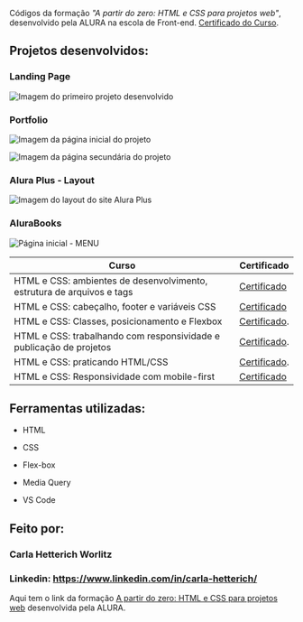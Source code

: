 Códigos da formação *"A partir do zero: HTML e CSS para projetos web"*,  desenvolvido pela ALURA na escola de Front-end. 
[Certificado do Curso](https://cursos.alura.com.br/degree/certificate/f4af562a-1833-4576-8528-d0e967be4157).

<h2> Projetos desenvolvidos: </h2>

<h3>Landing Page</h3>

![Imagem do primeiro projeto desenvolvido](https://github.com/cahetterich/ALURA_HTML-CSS/assets/148469247/330fcb69-1ca5-4076-93d6-e7aa65a5e3f5)

<h3>Portfolio</h3>

![Imagem da página inicial do projeto](https://github.com/cahetterich/ALURA_HTML-CSS/assets/148469247/55936404-ed9d-4f90-aa80-744ffbd105e3)

![Imagem da página secundária do projeto](https://github.com/cahetterich/ALURA_HTML-CSS/assets/148469247/d9507ee0-c2ac-4a61-bbf2-809821b15e73)

<h3>Alura Plus - Layout</h3>

![Imagem do layout do site Alura Plus](https://github.com/cahetterich/ALURA_HTML-CSS/assets/148469247/bf105eb5-19db-46c7-bcea-ba34a31f688e)

<h3>AluraBooks</h3>

![Página inicial - MENU](https://github.com/cahetterich/ALURA_HTML-CSS/assets/148469247/dd8b5d84-a372-4230-8ce0-c46ec640273e)



| Curso | Certificado |
| ------ | ------ |
| HTML e CSS: ambientes de desenvolvimento, estrutura de arquivos e tags | [Certificado](https://cursos.alura.com.br/certificate/c6392e37-4d6b-4d93-8dc9-7ea802ee1ee0) |
| HTML e CSS: cabeçalho, footer e variáveis CSS | [Certificado](https://cursos.alura.com.br/certificate/50b98745-5335-426a-84e3-88d7d75df84c) |
| HTML e CSS: Classes, posicionamento e Flexbox | [Certificado](https://cursos.alura.com.br/certificate/193e7537-e16a-4bc9-8b0f-7dbe36a01c2c). |
| HTML e CSS: trabalhando com responsividade e publicação de projetos | [Certificado](https://cursos.alura.com.br/certificate/16ea7ca0-c60b-43f4-90ec-1f03e001c878). |
| HTML e CSS: praticando HTML/CSS | [Certificado](https://cursos.alura.com.br/certificate/3e8c0ec2-bf62-4a6a-9fe9-4e53a844d5bf).
| HTML e CSS: Responsividade com mobile-first|[Certificado](https://cursos.alura.com.br/course/html-css-responsividade-mobile-first) |

## Ferramentas utilizadas:

* HTML

* CSS

* Flex-box

* Media Query

* VS Code

## Feito por:

### Carla Hetterich Worlitz

### Linkedin: https://www.linkedin.com/in/carla-hetterich/

Aqui tem o link da formação [A partir do zero: HTML e CSS para projetos web](https://cursos.alura.com.br/formacao-html-css) desenvolvida pela ALURA.
